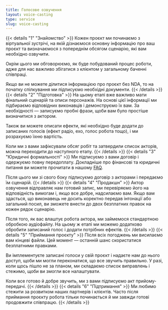 ```yaml
---
title: Голосове озвучення
layout: voice-casting
type: service
slug: voice-casting
---
```


{{< details "1" "Знайомство" >}}
Кожен проєкт ми починаємо з віртуальної зустрічі, на якій дізнаємося основну інформацію про ваш проєкт та визначаємося з попереднім обсягом сценарію, які вам необхідно озвучити.

Окрім цього ми обговорюємо, як буде побудований процес роботи, адже для нас важливо збігатися з клієнтом у загальному баченні співпраці.    

Якщо ви не можете ділитися інформацією про проєкт без NDA, то на початку спілкування ми підписуємо необхідні документи.
{{< /details >}}
{{< details "2" "Підготовка" >}}
На цьому етапі вже важливо мати фінальний сценарій та описи персонажів. На основі цієї інформації ми підбираємо відповідних виконавців і демонструємо їх вам. За необхідності — записуємо пробні фрази, щоби вам було простіше визначитися з актором.

Також ви можете описати ефекти, які необхідно буде додати до записаних голосів (ефект радіо, ехо, голос робота тощо), і ми розрахуємо їхню вартість.

Коли ми з вами зафіксували обсяг робіт та затвердили список акторів, можна переходити до наступного етапу.
{{< /details >}}
{{< details "3" "Юридичні формальності" >}}
Ми підписуємо з вами договір і одержуємо повну передоплату. Докладніше про фінансові та юридичні питання ви можете прочитати в нашому [FAQ](/faq).

Після цього ми зі свого боку підписуємо договір з акторами і передаємо їм сценарій.
{{< /details >}}
{{< details "4" "Продакшн" >}}
Актор озвучення відправляє нам готовий запис, ми перевіряємо його на відповідність вимогам і, якщо все добре, надсилаємо вам. Якщо вам здасться, що виконавець не досить коректно передав інтонації або загальний посил, ви зможете внести до двох безплатних правок на кожен рядок сценарію.

Після того, як вас влаштує робота актора, ми займемося стандартною обробкою аудіофайлу. На цьому ж етапі ми можемо додатково обробити записаний голос і додати потрібних ефектів.
{{< /details >}}
{{< details "5" "Приймання проєкту" >}}
Після всіх погоджень ми висилаємо вам кінцеві файли. Цей момент — останній шанс скористатися безплатними правками.

Ви імплементуєте записані голоси у свій проєкт і надаєте нам до нього доступ, щоби ми могли переконатися, що все звучить правильно. У разі, коли щось пішло не за планом, ми складаємо список виправлень і стежимо, щоби ви змогли все налаштувати.

Коли все готово й добре звучить, ми з вами підписуємо акт прийому-передачі.
{{< /details >}}
{{< details "6" "Підтримання" >}}
Ми любимо стежити за розвитком наших партнерів і клієнтів. Часто після приймання проєкту робота тільки починається й ми завжди готові продовжити співпрацю.
{{< /details >}}